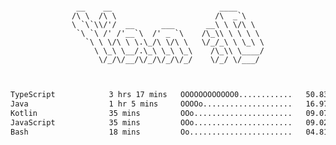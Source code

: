 <div align="center">
<pre><code>
 __    __                        ____      
/\ \  /\ \                      /\  _`\    
\ `\`\\/'/  __      ___       __\ \ \/\ \  
 `\ `\ /' /'__`\  /' _ `\    /\_\\ \ \ \ \ 
   `\ \ \/\ \ \.\_/\ \/\ \   \/_/_\ \ \_\ \
     \ \_\ \__/.\_\ \_\ \_\    /\_\\ \____/
      \/_/\/__/\/_/\/_/\/_/    \/_/ \/___/ 
                                           

</code></pre>

<!--START_SECTION:waka-->

```txt
TypeScript            3 hrs 17 mins   OOOOOOOOOOOO0............   50.83 %
Java                  1 hr 5 mins     OOOOo....................   16.97 %
Kotlin                35 mins         OOo......................   09.07 %
JavaScript            35 mins         OOo......................   09.02 %
Bash                  18 mins         Oo.......................   04.81 %
```

<!--END_SECTION:waka-->
